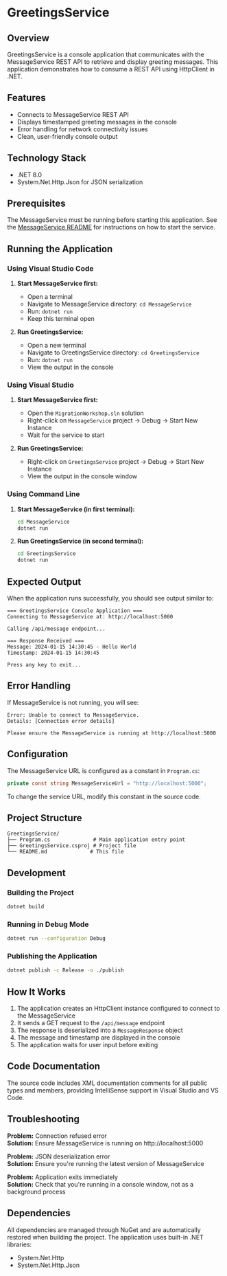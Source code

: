 # GreetingsService

## Overview
GreetingsService is a console application that communicates with the MessageService REST API to retrieve and display greeting messages. This application demonstrates how to consume a REST API using HttpClient in .NET.

## Features
- Connects to MessageService REST API
- Displays timestamped greeting messages in the console
- Error handling for network connectivity issues
- Clean, user-friendly console output

## Technology Stack
- .NET 8.0
- System.Net.Http.Json for JSON serialization

## Prerequisites

The MessageService must be running before starting this application. See the [MessageService README](../MessageService/README.md) for instructions on how to start the service.

## Running the Application

### Using Visual Studio Code

1. **Start MessageService first:**
   - Open a terminal
   - Navigate to MessageService directory: `cd MessageService`
   - Run: `dotnet run`
   - Keep this terminal open

2. **Run GreetingsService:**
   - Open a new terminal
   - Navigate to GreetingsService directory: `cd GreetingsService`
   - Run: `dotnet run`
   - View the output in the console

### Using Visual Studio

1. **Start MessageService first:**
   - Open the `MigrationWorkshop.sln` solution
   - Right-click on `MessageService` project → Debug → Start New Instance
   - Wait for the service to start

2. **Run GreetingsService:**
   - Right-click on `GreetingsService` project → Debug → Start New Instance
   - View the output in the console window

### Using Command Line

1. **Start MessageService (in first terminal):**
   ```bash
   cd MessageService
   dotnet run
   ```

2. **Run GreetingsService (in second terminal):**
   ```bash
   cd GreetingsService
   dotnet run
   ```

## Expected Output

When the application runs successfully, you should see output similar to:

```
=== GreetingsService Console Application ===
Connecting to MessageService at: http://localhost:5000

Calling /api/message endpoint...

=== Response Received ===
Message: 2024-01-15 14:30:45 - Hello World
Timestamp: 2024-01-15 14:30:45

Press any key to exit...
```

## Error Handling

If MessageService is not running, you will see:

```
Error: Unable to connect to MessageService.
Details: [Connection error details]

Please ensure the MessageService is running at http://localhost:5000
```

## Configuration

The MessageService URL is configured as a constant in `Program.cs`:
```csharp
private const string MessageServiceUrl = "http://localhost:5000";
```

To change the service URL, modify this constant in the source code.

## Project Structure

```
GreetingsService/
├── Program.cs              # Main application entry point
├── GreetingsService.csproj # Project file
└── README.md              # This file
```

## Development

### Building the Project
```bash
dotnet build
```

### Running in Debug Mode
```bash
dotnet run --configuration Debug
```

### Publishing the Application
```bash
dotnet publish -c Release -o ./publish
```

## How It Works

1. The application creates an HttpClient instance configured to connect to the MessageService
2. It sends a GET request to the `/api/message` endpoint
3. The response is deserialized into a `MessageResponse` object
4. The message and timestamp are displayed in the console
5. The application waits for user input before exiting

## Code Documentation

The source code includes XML documentation comments for all public types and members, providing IntelliSense support in Visual Studio and VS Code.

## Troubleshooting

**Problem:** Connection refused error  
**Solution:** Ensure MessageService is running on http://localhost:5000

**Problem:** JSON deserialization error  
**Solution:** Ensure you're running the latest version of MessageService

**Problem:** Application exits immediately  
**Solution:** Check that you're running in a console window, not as a background process

## Dependencies

All dependencies are managed through NuGet and are automatically restored when building the project. The application uses built-in .NET libraries:
- System.Net.Http
- System.Net.Http.Json
